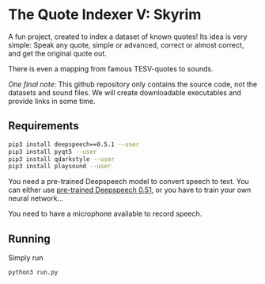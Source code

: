 # The Quote Indexer V: Skyrim
A fun project, created to index a dataset of known quotes!
Its idea is very simple:
Speak any quote, simple or advanced, correct or almost correct, and get the original quote out.  

There is even a mapping from famous TESV-quotes to sounds.

*One final note*: This github repository only contains the source code, not the datasets and sound files.
We will create downloadable executables and provide links in some time. 

## Requirements
```bash
pip3 install deepspeech==0.5.1 --user
pip3 install pyqt5 --user
pip3 install qdarkstyle --user
pip3 install playsound --user
```

You need a pre-trained Deepspeech model to convert speech to text.
You can either use [pre-trained Deepspeech 0.51](https://github.com/mozilla/DeepSpeech/releases/download/v0.5.1/deepspeech-0.5.1-models.tar.gz),
or you have to train your own neural network...  

You need to have a microphone available to record speech.

## Running
Simply run
```bash
python3 run.py
```